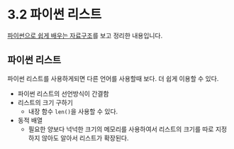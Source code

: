 # 3.2 파이썬 리스트
[파이썬으로 쉽게 배우는 자료구조](https://www.booksr.co.kr/product/%ED%8C%8C%EC%9D%B4%EC%8D%AC%EC%9C%BC%EB%A1%9C-%EC%89%BD%EA%B2%8C-%EB%B0%B0%EC%9A%B0%EB%8A%94-%EC%9E%90%EB%A3%8C%EA%B5%AC%EC%A1%B0/)를 보고 정리한 내용입니다.
## 파이썬 리스트
파이썬 리스트를 사용하게되면 다른 언어를 사용할때 보다. 더 쉽게 이용할 수 있다.
* 파이썬 리스트의 선언방식이 간결함
* 리스트의 크기 구하기
  * 내장 함수 `len()`을 사용할 수 있다.
* 동적 배열
  * 필요한 양보다 넉넉한 크기의 메모리를 사용하여서 리스트의 크기를 따로 지정하지 않아도 알아서 리스트가 확장된다.

